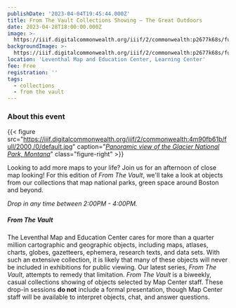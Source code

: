 ```yaml
---
publishDate: '2023-04-04T19:45:44.000Z'
title: From The Vault Collections Showing — The Great Outdoors
date: 2023-04-28T18:00:00.000Z
image: >-
  https://iiif.digitalcommonwealth.org/iiif/2/commonwealth:p2677k68s/full/2000,/0/default.jpg
backgroundImage: >-
  https://iiif.digitalcommonwealth.org/iiif/2/commonwealth:p2677k68s/full/2000,/0/default.jpg
location: 'Leventhal Map and Education Center, Learning Center'
fee: Free
registration: ''
tags:
  - collections
  - from the vault
---
```


### About this event

{{< figure src="https://iiif.digitalcommonwealth.org/iiif/2/commonwealth:4m90fb61b/full/2000,/0/default.jpg" caption="*[Panoramic view of the Glacier National Park, Montana](https://collections.leventhalmap.org/search/commonwealth:4m90fb602)*" class="figure-right" >}}

Looking to add more maps to your life? Join us for an afternoon of close map looking! For this edition of *From The Vault*, we'll take a look at objects from our collections that map national parks, green space around Boston and beyond.

*Drop in any time between 2:00PM - 4:00PM.*

##### *From The Vault*

The Leventhal Map and Education Center cares for more than a quarter million cartographic and geographic objects, including maps, atlases, charts, globes, gazetteers, ephemera, research texts, and data sets. With such an extensive collection, it is likely that many of these objects will never be included in exhibitions for public viewing. Our latest series, *From The Vault*, attempts to remedy that limitation. *From The Vault* is a biweekly, casual collections showing of objects selected by Map Center staff. These drop-in sessions **do not** include a formal presentation, though Map Center staff will be available to interpret objects, chat, and answer questions.
